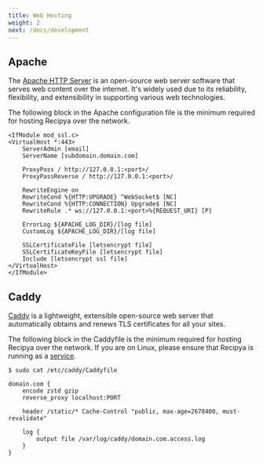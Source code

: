 ```yaml
---
title: Web Hosting
weight: 2
next: /docs/development
---
```


## Apache

The [Apache HTTP Server](https://httpd.apache.org) is an open-source web server software that serves web content 
over the internet. It's widely used due to its reliability, flexibility, and extensibility in supporting various 
web technologies.

The following block in the Apache configuration file is the minimum required for hosting Recipya over the network.

```text
<IfModule mod_ssl.c>
<VirtualHost *:443>
    ServerAdmin [email]
    ServerName [subdomain.domain.com]

    ProxyPass / http://127.0.0.1:<port>/
    ProxyPassReverse / http://127.0.0.1:<port>/

    RewriteEngine on
    RewriteCond %{HTTP:UPGRADE} ^WebSocket$ [NC]
    RewriteCond %{HTTP:CONNECTION} Upgrade$ [NC]
    RewriteRule .* ws://127.0.0.1:<port>%{REQUEST_URI} [P]

    ErrorLog ${APACHE_LOG_DIR}/[log file]
    CustomLog ${APACHE_LOG_DIR}/[log file]

    SSLCertificateFile [letsencrypt file]
    SSLCertificateKeyFile [letsencrypt file]
    Include [letsencrypt ssl file]
</VirtualHost>
</IfModule>
```

## Caddy

[Caddy](https://caddyserver.com/) is a lightweight, extensible open-source web server that
automatically obtains and renews TLS certificates for all your sites.

The following block in the Caddyfile is the minimum required for hosting Recipya over the network.
If you are on Linux, please ensure that Recipya is running as a [service](/guide/docs/deployment/local-network/#linux).

```text
$ sudo cat /etc/caddy/Caddyfile

domain.com {
	encode zstd gzip
	reverse_proxy localhost:PORT

	header /static/* Cache-Control "public, max-age=2678400, must-revalidate"

	log {
		output file /var/log/caddy/domain.com.access.log
	}
}
```
